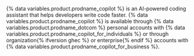 {% data variables.product.prodname_copilot %} is an AI-powered coding assistant that helps developers write code faster. {% data variables.product.prodname_copilot %} is available through {% data variables.product.prodname_dotcom %} personal accounts with {% data variables.product.prodname_copilot_for_individuals %} or through organization{% ifversion ghec %} or enterprise{% endif %} accounts with {% data variables.product.prodname_copilot_for_business %}.
